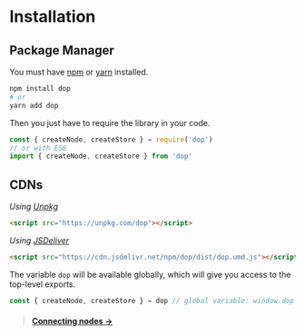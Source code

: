 # Installation

## Package Manager

You must have [npm](https://www.npmjs.com/) or [yarn](https://yarnpkg.com) installed.

```sh
npm install dop
# or
yarn add dop
```

Then you just have to require the library in your code.

```js
const { createNode, createStore } = require('dop')
// or with ES6
import { createNode, createStore } from 'dop'
```

## CDNs

_Using [Unpkg](https://unpkg.com/dop/)_

```html
<script src="https://unpkg.com/dop"></script>
```

_Using [JSDeliver](https://www.jsdelivr.com/package/npm/dop)_

```html
<script src="https://cdn.jsdelivr.net/npm/dop/dist/dop.umd.js"></script>
```

The variable `dop` will be available globally, which will give you access to the top-level exports.

```js
const { createNode, createStore } = dop // global variable: window.dop
```

> #### [Connecting nodes →](/guide/javascript/connecting-nodes)
